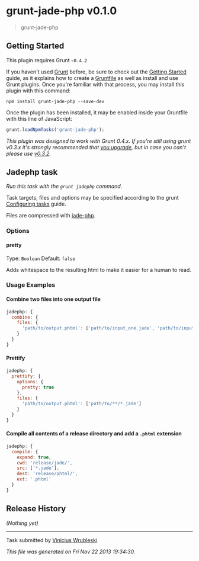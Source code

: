 # grunt-jade-php v0.1.0

> grunt-jade-php



## Getting Started
This plugin requires Grunt `~0.4.2`

If you haven't used [Grunt](http://gruntjs.com/) before, be sure to check out the [Getting Started](http://gruntjs.com/getting-started) guide, as it explains how to create a [Gruntfile](http://gruntjs.com/sample-gruntfile) as well as install and use Grunt plugins. Once you're familiar with that process, you may install this plugin with this command:

```shell
npm install grunt-jade-php --save-dev
```

Once the plugin has been installed, it may be enabled inside your Gruntfile with this line of JavaScript:

```js
grunt.loadNpmTasks('grunt-jade-php');
```

*This plugin was designed to work with Grunt 0.4.x. If you're still using grunt v0.3.x it's strongly recommended that [you upgrade](http://gruntjs.com/upgrading-from-0.3-to-0.4), but in case you can't please use [v0.3.2](https://github.com/gruntjs/grunt-contrib-cssmin/tree/grunt-0.3-stable).*



## Jadephp task
_Run this task with the `grunt jadephp` command._

Task targets, files and options may be specified according to the grunt [Configuring tasks](http://gruntjs.com/configuring-tasks) guide.

Files are compressed with [jade-php](https://github.com/viniwrubleski/jade-php).

### Options

#### pretty

Type: `Boolean`
Default: `false`

Adds whitespace to the resulting html to make it easier for a human to read.

### Usage Examples

#### Combine two files into one output file

```js
jadephp: {
  combine: {
    files: {
      'path/to/output.phtml': ['path/to/input_one.jade', 'path/to/input_two.jade']
    }
  }
}
```

#### Prettify
```js
jadephp: {
  prettify: {
    options: {
      pretty: true
    },
    files: {
      'path/to/output.phtml': ['path/to/**/*.jade']
    }
  }
}
```

#### Compile all contents of a release directory and add a `.phtml` extension
```js
jadephp: {
  compile: {
    expand: true,
    cwd: 'release/jade/',
    src: ['*.jade'],
    dest: 'release/phtml/',
    ext: '.phtml'
  }
}
```


## Release History

_(Nothing yet)_


---

Task submitted by [Vinicius Wrubleski](http://www.wrubleski.com.br/)

*This file was generated on Fri Nov 22 2013 19:34:30.*
